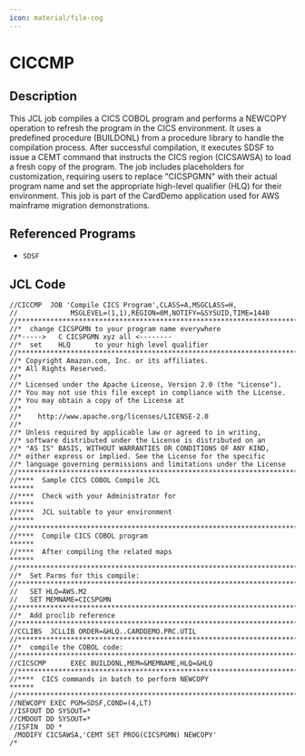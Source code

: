 ```yaml
---
icon: material/file-cog
---
```

# CICCMP

## Description
This JCL job compiles a CICS COBOL program and performs a NEWCOPY operation to refresh the program in the CICS environment. It uses a predefined procedure (BUILDONL) from a procedure library to handle the compilation process. After successful compilation, it executes SDSF to issue a CEMT command that instructs the CICS region (CICSAWSA) to load a fresh copy of the program. The job includes placeholders for customization, requiring users to replace "CICSPGMN" with their actual program name and set the appropriate high-level qualifier (HLQ) for their environment. This job is part of the CardDemo application used for AWS mainframe migration demonstrations.

## Referenced Programs
- `SDSF`

## JCL Code
```jcl
//CICCMP  JOB 'Compile CICS Program',CLASS=A,MSGCLASS=H,        
//             MSGLEVEL=(1,1),REGION=0M,NOTIFY=&SYSUID,TIME=1440
//********************************************************************* 
//*  change CICSPGMN to your program name everywhere                            
//*----->   C CICSPGMN xyz all <--------                                        
//*  set    HLQ      to your high level qualifier                              
//*********************************************************************
//* Copyright Amazon.com, Inc. or its affiliates.                   
//* All Rights Reserved.                                            
//*                                                                 
//* Licensed under the Apache License, Version 2.0 (the "License"). 
//* You may not use this file except in compliance with the License.
//* You may obtain a copy of the License at                         
//*                                                                 
//*    http://www.apache.org/licenses/LICENSE-2.0                   
//*                                                                 
//* Unless required by applicable law or agreed to in writing,      
//* software distributed under the License is distributed on an     
//* "AS IS" BASIS, WITHOUT WARRANTIES OR CONDITIONS OF ANY KIND,    
//* either express or implied. See the License for the specific     
//* language governing permissions and limitations under the License
//*********************************************************************    
//****  Sample CICS COBOL Compile JCL                            ******         
//****  Check with your Administrator for                        ******         
//****  JCL suitable to your environment                         ******
//*********************************************************************         
//****  Compile CICS COBOL program                               ******         
//****  After compiling the related maps                         ****** 
//*********************************************************************         
//*  Set Parms for this compile:                                                
//*********************************************************************         
//   SET HLQ=AWS.M2                                                             
//   SET MEMNAME=CICSPGMN                                                       
//*********************************************************************         
//*  Add proclib reference                                                      
//*********************************************************************         
//CCLIBS  JCLLIB ORDER=&HLQ..CARDDEMO.PRC.UTIL                                  
//*********************************************************************         
//*  compile the COBOL code:                                                    
//*********************************************************************         
//CICSCMP      EXEC BUILDONL,MEM=&MEMNAME,HLQ=&HLQ                              
//*********************************************************************         
//****  CICS commands in batch to perform NEWCOPY                ******         
//*********************************************************************         
//NEWCOPY EXEC PGM=SDSF,COND=(4,LT)                                             
//ISFOUT DD SYSOUT=*                                                            
//CMDOUT DD SYSOUT=*                                                            
//ISFIN  DD *                                                                   
 /MODIFY CICSAWSA,'CEMT SET PROG(CICSPGMN) NEWCOPY'                             
/*                                                                              

```